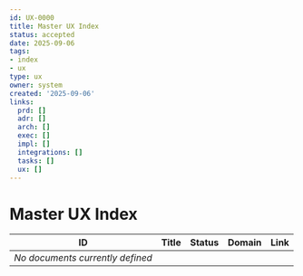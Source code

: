 ```yaml
---
id: UX-0000
title: Master UX Index
status: accepted
date: 2025-09-06
tags:
- index
- ux
type: ux
owner: system
created: '2025-09-06'
links:
  prd: []
  adr: []
  arch: []
  exec: []
  impl: []
  integrations: []
  tasks: []
  ux: []
---
```


# Master UX Index

| ID | Title | Status | Domain | Link |
|---|---|---|---|---|
| *No documents currently defined* |  |  |  |  |